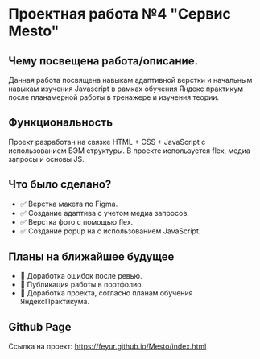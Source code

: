# Проектная работа №4 "Сервис Mesto"

## Чему посвещена работа/описание.

Данная работа посвящена навыкам адаптивной верстки и начальным навыкам изучения Javascript в рамках обучения Яндекс практикум после планамерной работы в тренажере и изучения теории.

## Функциональность

Проект разработан на связке HTML + CSS + JavaScript с использованием БЭМ структуры.
В проекте используется flex, медиа запросы и основы JS.

## Что было сделано?

* :white_check_mark: Верстка макета по Figma.
* :white_check_mark: Создание адаптива с учетом медиа запросов.
* :white_check_mark: Верстка фото с помощью flex.
* :white_check_mark: Создание popup на с использованием JavaScript.

## Планы на ближайшее будущее

* :black_square_button: Доработка ошибок после ревью.
* :black_square_button: Публикация работы в портфолио.
* :black_square_button: Доработка проекта, согласно планам обучения ЯндексПрактикума.


## Github Page

Ссылка на проект: https://feyur.github.io/Mesto/index.html
